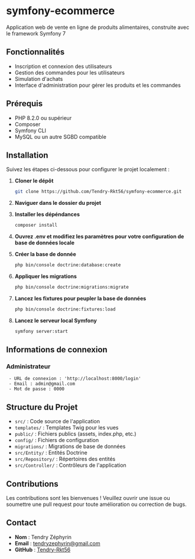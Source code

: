 # symfony-ecommerce
Application web de vente en ligne de produits alimentaires, construite avec le framework Symfony 7

## Fonctionnalités
- Inscription et connexion des utilisateurs
- Gestion des commandes pour les utilisateurs
- Simulation d'achats
- Interface d'administration pour gérer les produits et les commandes

## Prérequis
- PHP 8.2.0 ou supérieur
- Composer
- Symfony CLI
- MySQL ou un autre SGBD compatible

## Installation
Suivez les étapes ci-dessous pour configurer le projet localement :

1. **Cloner le dépôt**

   ```bash
   git clone https://github.com/Tendry-Rkt56/symfony-ecommerce.git

2. **Naviguer dans le dossier du projet**

3. **Installer les dépéndances**
    
    ```bash
    composer install

4. **Ouvrez .env et modifiez les paramètres pour votre configuration de base de données locale** 

5. **Créer la base de donnée**

    ```bash
    php bin/console doctrine:database:create

6. **Appliquer les migrations**
    
    ```bash
    php bin/console doctrine:migrations:migrate

7. **Lancez les fixtures pour peupler la base de données**

    ```bash
    php bin/console doctrine:fixtures:load

8. **Lancez le serveur local Symfony**

    ```bash
    symfony server:start

## Informations de connexion 
  ### Administrateur
     - URL de connexion : 'http://localhost:8000/login'
     - Email : admin@gmail.com
     - Mot de passe : 0000

## Structure du Projet
- `src/` : Code source de l'application
- `templates/` : Templates Twig pour les vues
- `public/` : Fichiers publics (assets, index.php, etc.)
- `config/` : Fichiers de configuration
- `migrations/` : Migrations de base de données
- `src/Entity/` : Entités Doctrine
- `src/Repository/` : Répertoires des entités
- `src/Controller/` : Contrôleurs de l'application

## Contributions
Les contributions sont les bienvenues ! Veuillez ouvrir une issue ou soumettre une pull request pour toute amélioration ou correction de bugs.

## Contact
- **Nom** : Tendry Zéphyrin
- **Email** : tendryzephyrin@gmail.com
- **GitHub** : [Tendry-Rkt56](https://github.com/Tendry-Rkt56)
